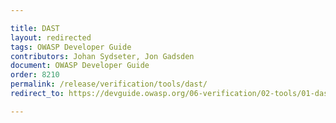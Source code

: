 ```yaml
---

title: DAST
layout: redirected
tags: OWASP Developer Guide
contributors: Johan Sydseter, Jon Gadsden
document: OWASP Developer Guide
order: 8210
permalink: /release/verification/tools/dast/
redirect_to: https://devguide.owasp.org/06-verification/02-tools/01-dast/

---
```

